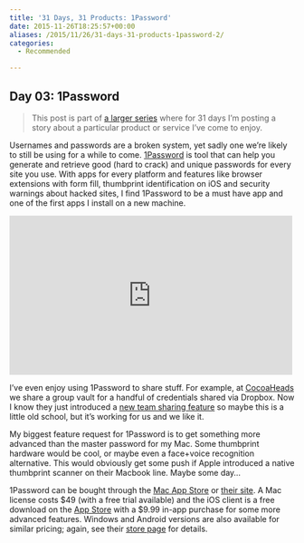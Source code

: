 ```yaml
---
title: '31 Days, 31 Products: 1Password'
date: 2015-11-26T18:25:57+00:00
aliases: /2015/11/26/31-days-31-products-1password-2/
categories:
  - Recommended

---
```

## Day 03: 1Password

> This post is part of [a larger series][1] where for 31 days I&#8217;m posting a story about a particular product or service I&#8217;ve come to enjoy.

Usernames and passwords are a broken system, yet sadly one we&#8217;re likely to still be using for a while to come. [1Password][2] is tool that can help you generate and retrieve good (hard to crack) and unique passwords for every site you use. With apps for every platform and features like browser extensions with form fill, thumbprint identification on iOS and security warnings about hacked sites, I find 1Password to be a must have app and one of the first apps I install on a new machine.

<iframe src="https://player.vimeo.com/video/88901304" width="500" height="281" frameborder="0" webkitallowfullscreen mozallowfullscreen allowfullscreen></iframe>

I&#8217;ve even enjoy using 1Password to share stuff. For example, at [CocoaHeads][3] we share a group vault for a handful of credentials shared via Dropbox. Now I know they just introduced a [new team sharing feature][4] so maybe this is a little old school, but it&#8217;s working for us and we like it.

My biggest feature request for 1Password is to get something more advanced than the master password for my Mac. Some thumbprint hardware would be cool, or maybe even a face+voice recognition alternative. This would obviously get some push if Apple introduced a native thumbprint scanner on their Macbook line. Maybe some day&#8230;

1Password can be bought through the [Mac App Store][5] or [their site][6]. A Mac license costs $49 (with a free trial available) and the iOS client is a free download on the [App Store][7] with a $9.99 in-app purchase for some more advanced features. Windows and Android versions are also available for similar pricing; again, see their [store page][6] for details.

 [1]: http://mikezornek.com/2015/11/24/31-days-31-products-launch-post/
 [2]: https://agilebits.com/onepassword
 [3]: http://phillycocoa.org/
 [4]: https://blog.agilebits.com/2015/11/11/how-1password-for-teams-protects-your-secrets/
 [5]: https://itunes.apple.com/us/app/1password-password-manager/id443987910?mt=12&uo=4&at=10l4Hf&pt=11798&ct=store
 [6]: https://agilebits.com/store
 [7]: https://itunes.apple.com/us/app/1password-password-manager/id568903335?mt=8&uo=4&at=10l4Hf&pt=11798&ct=store